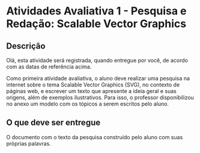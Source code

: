 # **Atividades Avaliativa 1 - Pesquisa e Redação: Scalable Vector Graphics**

## **Descrição**
Olá, esta atividade será registrada, quando entregue por você, de acordo com as datas de referência acima.

Como primeira atividade avaliativa, o aluno deve realizar uma pesquisa na internet sobre o tema Scalable Vector Graphics (SVG), no contexto de páginas web, e escrever um texto que apresente a ideia geral e suas origens, além de exemplos ilustrativos. Para isso, o professor disponibilizou no anexo um modelo com os tópicos a serem escritos pelo aluno.

## **O que deve ser entregue**
O documento com o texto da pesquisa construído pelo aluno com suas próprias palavras.